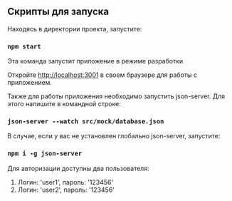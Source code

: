 ## Скрипты для запуска

Находясь в директории проекта, запустите:

### `npm start`

Эта команда запустит приложение в режиме разработки

Откройте [http://localhost:3001](http://localhost:3001) в своем браузере для работы с приложением.

Также для работы приложения необходимо запустить json-server. Для этого напишите в командной строке:

### `json-server --watch src/mock/database.json`

В случае, если у вас не установлен глобально json-server, запустите:

### `npm i -g json-server`

Для авторизации доступны два пользователя:
1. Логин: 'user1', пароль: '123456'
2. Логин: 'user2', пароль: '123456'


